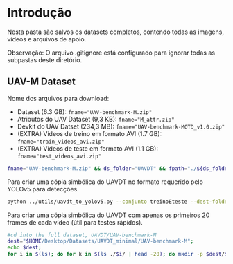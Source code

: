 # Introdução

Nesta pasta são salvos os datasets completos, contendo todas as imagens, vídeos e arquivos de apoio.

Observação:
O arquivo .gitignore está configurado para ignorar todas as subpastas deste diretório.


## UAV-M Dataset

Nome dos arquivos para download:
- Dataset (6.3 GB): `fname="UAV-benchmark-M.zip"`
- Atributos do UAV Dataset (9,3 KB): `fname="M_attr.zip"`
- Devkit do UAV Datset (234,3 MB): `fname="UAV-benchmark-MOTD_v1.0.zip"`
- (EXTRA) Vídeos de treino em formato AVI (1.7 GB): `fname="train_videos_avi.zip"`
- (EXTRA) Vídeos de teste em formato AVI (1.1 GB): `fname="test_videos_avi.zip"`

```bash 
fname="UAV-benchmark-M.zip" && ds_folder="UAVDT" && fpath="./${ds_folder}/${fname}" && mkdir $ds_folder ; curl -L "https://storage.googleapis.com/cfdy/Datasets/UAVDT/${fname}" -o $fpath && unzip -q $fpath -d "./${ds_folder}" && rm -f $fpath && echo "FIM do download de ${fname}"
```

Para criar uma cópia simbólica do UAVDT no formato requerido pelo YOLOv5 para detecções.
```bash
python ../utils/uavdt_to_yolov5.py --conjunto treinoEteste --dest-folder ./UAVDT_YOLOv5
```

Para criar uma cópia simbólica do UAVDT com apenas os primeiros 20 frames de cada vídeo (útil para testes rápidos).
```bash
#cd into the full dataset, UAVDT/UAV-benchmark-M
dest="$HOME/Desktop/Datasets/UAVDT_minimal/UAV-benchmark-M";
echo $dest;
for i in $(ls); do for k in $(ls ./$i/ | head -20); do mkdir -p $dest/$i && cp -al ./$i/$k  $dest/$i/$k ; done; done
```
